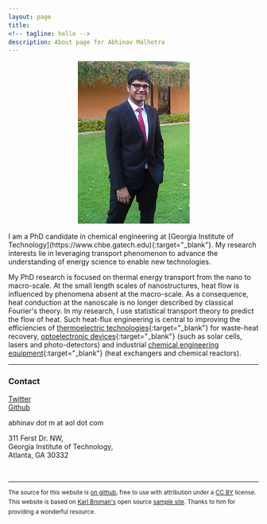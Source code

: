 ```yaml
---
layout: page
title: 
<!-- tagline: hello -->
description: About page for Abhinav Malhotra
---
```

<div style="display: flex; justify-content: center;">
<img src="assets/images/AM.jpg" />
</div>

<br/>
I am a PhD candidate in chemical engineering at [Georgia Institute of Technology](https://www.chbe.gatech.edu){:target="_blank"}. My research interests lie in leveraging transport phenomenon to advance the understanding of energy science to enable new technologies. 

My PhD research is focused on thermal energy transport from the nano to macro-scale. At the small length scales of nanostructures, heat flow is influenced by phenomena absent at the macro-scale. As a consequence, heat conduction at the nanoscale is no longer described by classical Fourier's theory. In my research, I use statistical transport theory to predict the flow of heat. Such heat-flux engineering is central to improving the efficiencies of [thermoelectric technologies](https://www.nature.com/subjects/thermoelectrics){:target="_blank"} for waste-heat recovery, [optoelectronic devices](https://en.wikipedia.org/wiki/Optoelectronics){:target="_blank"} (such as solar cells, lasers and photo-detectors) and industrial [chemical engineering equipment](https://www.aiche.org/rapid/projects/list){:target="_blank"} (heat exchangers and chemical reactors).

---
### <a name="contact"></a>Contact
<a href="https://twitter.com/dracodormien" class="twitter-follow-button" data-show-count="false" data-show-screen-name="false" target="_blank">Twitter</a>
<br/>
<a class="github-button" href="https://github.com/ABMalhotra" data-size="medium" aria-label="Follow @ABMalhotra on GitHub">Github</a>
 	
<script type="text/javascript">
<!--
h='&#x61;&#x6f;&#x6c;&#46;&#x63;&#x6f;&#x6d;';a='&#64;';n='&#x61;&#x62;&#x68;&#x69;&#x6e;&#x61;&#x76;&#46;&#x6d;';e=n+a+h;
document.write('<a h'+'ref'+'="ma'+'ilto'+':'+e+'" clas'+'s="em' + 'ail">'+e+'<\/'+'a'+'>');
// -->
</script><noscript>abhinav dot m at aol dot com</noscript>
311 Ferst Dr. NW, <br/>
Georgia Institute of Technology, <br/>
Atlanta, GA 30332

<br/>

<script async src="https://platform.twitter.com/widgets.js" charset="utf-8"></script>
<script async defer src="https://buttons.github.io/buttons.js"></script>
---
<sup> The source for this website is [on github](https://github.com/ABMalhotra/Website_CC-BY), free to use with attribution under a [CC BY](https://creativecommons.org/licenses/by/3.0/) license. This website is based on [Karl Broman's](https://github.com/kbroman) open source [sample site](https://github.com/kbroman/simple_site). Thanks to him for providing a wonderful resource. </sup>
